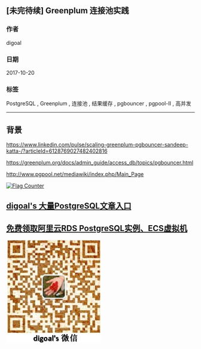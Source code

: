 ## [未完待续] Greenplum 连接池实践  
                               
### 作者              
digoal              
              
### 日期               
2017-10-20              
                
### 标签              
PostgreSQL , Greenplum , 连接池 , 结果缓存 , pgbouncer , pgpool-II , 高并发       
                          
----                          
                           
## 背景    

https://www.linkedin.com/pulse/scaling-greenplum-pgbouncer-sandeep-katta-/?articleId=6128769027482402816

https://greenplum.org/docs/admin_guide/access_db/topics/pgbouncer.html

http://www.pgpool.net/mediawiki/index.php/Main_Page

  
<a rel="nofollow" href="http://info.flagcounter.com/h9V1"  ><img src="http://s03.flagcounter.com/count/h9V1/bg_FFFFFF/txt_000000/border_CCCCCC/columns_2/maxflags_12/viewers_0/labels_0/pageviews_0/flags_0/"  alt="Flag Counter"  border="0"  ></a>  
  
  
  
  
  
  
## [digoal's 大量PostgreSQL文章入口](https://github.com/digoal/blog/blob/master/README.md "22709685feb7cab07d30f30387f0a9ae")
  
  
## [免费领取阿里云RDS PostgreSQL实例、ECS虚拟机](https://free.aliyun.com/ "57258f76c37864c6e6d23383d05714ea")
  
  
![digoal's weixin](../pic/digoal_weixin.jpg "f7ad92eeba24523fd47a6e1a0e691b59")
  
